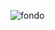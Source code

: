
![fondo](https://github.com/CodeSystem2022/InfinityCode-4to-Semestre/assets/47290784/329ab6a5-7657-4c70-8b32-3786c317701f)
